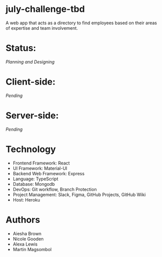 # july-challenge-tbd

A web app that acts as a directory to find employees based on their areas of expertise and team involvement.

# Status:

_Planning and Designing_

# Client-side:

_Pending_

# Server-side:

_Pending_

# Technology

- Frontend Framework: React
- UI Framework: Material-UI
- Backend Web Framework: Express
- Language: TypeScript
- Database: Mongodb
- DevOps: Git workflow, Branch Protection
- Project Management: Slack, Figma, GitHub Projects, GitHub Wiki
- Host: Heroku

# Authors

- Aiesha Brown
- Nicole Gooden
- Alexa Lewis
- Martin Magsombol
